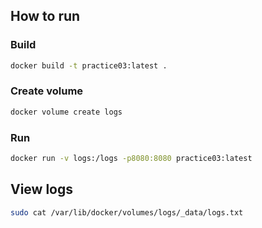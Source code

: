 ## How to run

### Build

```bash
docker build -t practice03:latest .
```

### Create volume

```bash
docker volume create logs
```

### Run

```bash
docker run -v logs:/logs -p8080:8080 practice03:latest
```

## View logs

```bash
sudo cat /var/lib/docker/volumes/logs/_data/logs.txt
```
